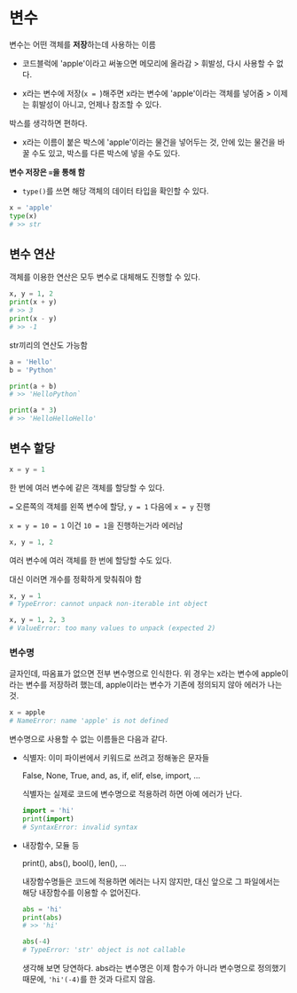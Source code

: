# 변수

변수는 어떤 객체를 **저장**하는데 사용하는 이름 

- 코드블럭에 'apple'이라고 써놓으면 메모리에 올라감 > 휘발성, 다시 사용할 수 없다.

- x라는 변수에 저장(`x = `)해주면 x라는 변수에 'apple'이라는 객체를 넣어줌 > 이제는 휘발성이 아니고, 언제나 참조할 수 있다. 

박스를 생각하면 편하다. 

- x라는 이름이 붙은 박스에 'apple'이라는 물건을 넣어두는 것, 안에 있는 물건을 바꿀 수도 있고, 박스를 다른 박스에 넣을 수도 있다.

**변수 저장은 `=`을 통해 함**

- `type()`를 쓰면 해당 객체의 데이터 타입을 확인할 수 있다.

```py
x = 'apple'
type(x)
# >> str
```


## 변수 연산

객체를 이용한 연산은 모두 변수로 대체해도 진행할 수 있다.

```py
x, y = 1, 2
print(x + y)
# >> 3
print(x - y)
# >> -1
```

str끼리의 연산도 가능함

```py
a = 'Hello'
b = 'Python'

print(a + b)
# >> 'HelloPython`

print(a * 3)
# >> 'HelloHelloHello'
```
## 변수 할당

```py
x = y = 1
```
한 번에 여러 변수에 같은 객체를 할당할 수 있다.

`=` 오른쪽의 객체를 왼쪽 변수에 할당, `y = 1` 다음에 `x = y` 진행

`x = y = 10 = 1` 이건 `10 = 1`을 진행하는거라 에러남

```py
x, y = 1, 2
```
여러 변수에 여러 객체를 한 번에 할당할 수도 있다.

대신 이러면 개수를 정확하게 맞춰줘야 함
```py
x, y = 1
# TypeError: cannot unpack non-iterable int object

x, y = 1, 2, 3
# ValueError: too many values to unpack (expected 2)
```
### 변수명

글자인데, 따옴표가 없으면 전부 변수명으로 인식한다. 위 경우는 x라는 변수에 apple이라는 변수를 저장하려 했는데, apple이라는 변수가 기존에 정의되지 않아 에러가 나는 것.

```py
x = apple
# NameError: name 'apple' is not defined
```

변수명으로 사용할 수 없는 이름들은 다음과 같다.

- 식별자: 이미 파이썬에서 키워드로 쓰려고 정해놓은 문자들

    False, None, True, and, as, if, elif, else, import, ...

    식별자는 실제로 코드에 변수명으로 적용하려 하면 아예 에러가 난다.

    ```py
    import = 'hi'
    print(import)
    # SyntaxError: invalid syntax
    ```

- 내장함수, 모듈 등

    print(), abs(), bool(), len(), ...

    내장함수명들은 코드에 적용하면 에러는 나지 않지만, 대신 앞으로 그 파일에서는 해당 내장함수를 이용할 수 없어진다.

    ```py
    abs = 'hi'
    print(abs)
    # >> 'hi'
    
    abs(-4)
    # TypeError: 'str' object is not callable
    ```
    생각해 보면 당연하다. abs라는 변수명은 이제 함수가 아니라 변수명으로 정의했기 때문에, `'hi'(-4)`를 한 것과 다르지 않음.

